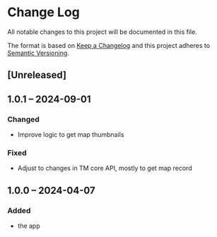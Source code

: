 # Change Log
All notable changes to this project will be documented in this file.

The format is based on [Keep a Changelog](http://keepachangelog.com/)
and this project adheres to [Semantic Versioning](http://semver.org/).

## [Unreleased]

## 1.0.1 – 2024-09-01

### Changed

- Improve logic to get map thumbnails

### Fixed

- Adjust to changes in TM core API, mostly to get map record

## 1.0.0 – 2024-04-07

### Added

* the app
